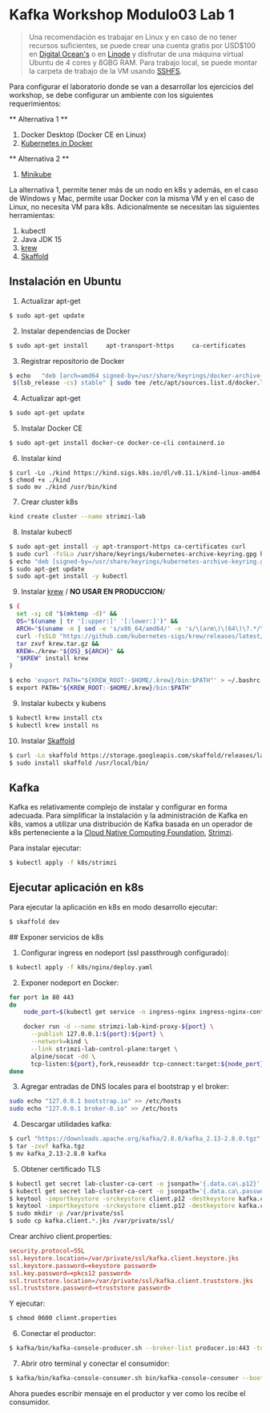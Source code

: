 # Kafka Workshop Modulo03 Lab 1

> Una recomendación es trabajar en Linux y en caso de no tener recursos suficientes, se puede crear una cuenta
gratis por USD$100 en [Digital Ocean's](https://try.digitalocean.com/freetrialoffer) o en [Linode](https://www.linode.com/lp/free-credit-100) y disfrutar de una máquina virtual Ubuntu de 4 cores
y 8GBG RAM. Para trabajo local, se puede montar la carpeta de trabajo de la VM usando [SSHFS](https://www.digitalocean.com/community/tutorials/how-to-use-sshfs-to-mount-remote-file-systems-over-ssh).

Para configurar el laboratorio donde se van a desarrollar los ejercicios del workshop,
se debe configurar un ambiente con los siguientes requerimientos:

** Alternativa 1 **

1. Docker Desktop (Docker CE en Linux)
2. [Kubernetes in Docker](https://kind.sigs.k8s.io/)

** Alternativa 2 **

1. [Minikube](https://minikube.sigs.k8s.io/docs/start/)

La alternativa 1, permite tener más de un nodo en k8s y además, en el caso de Windows y Mac, permite usar Docker 
con la misma VM y en el caso de Linux, no necesita VM para k8s. Adicionalmente se necesitan las siguientes
herramientas:

1. kubectl
2. Java JDK 15
3. [krew](https://krew.sigs.k8s.io/)
4. [Skaffold](https://skaffold.dev/)

## Instalación en Ubuntu

1. Actualizar apt-get

```bash 
$ sudo apt-get update
```

2. Instalar dependencias de Docker 

```bash 
$ sudo apt-get install     apt-transport-https     ca-certificates     curl     gnupg     lsb-release
```

3. Registrar repositorio de Docker

```bash 
$ echo   "deb [arch=amd64 signed-by=/usr/share/keyrings/docker-archive-keyring.gpg] https://download.docker.com/linux/ubuntu \
 $(lsb_release -cs) stable" | sudo tee /etc/apt/sources.list.d/docker.list > /dev/null
```

4. Actualizar apt-get

```bash 
$ sudo apt-get update
```

5. Instalar Docker CE

```bash 
$ sudo apt-get install docker-ce docker-ce-cli containerd.io
```

6. Instalar kind
   
```
$ curl -Lo ./kind https://kind.sigs.k8s.io/dl/v0.11.1/kind-linux-amd64
$ chmod +x ./kind
$ sudo mv ./kind /usr/bin/kind
```

7. Crear cluster k8s
   
```bash
kind create cluster --name strimzi-lab
```

8. Instalar kubectl

```bash
$ sudo apt-get install -y apt-transport-https ca-certificates curl
$ sudo curl -fsSLo /usr/share/keyrings/kubernetes-archive-keyring.gpg https://packages.cloud.google.com/apt/doc/apt-key.gpg
$ echo "deb [signed-by=/usr/share/keyrings/kubernetes-archive-keyring.gpg] https://apt.kubernetes.io/ kubernetes-xenial main" | sudo tee /etc/apt/sources.list.d/kubernetes.list
$ sudo apt-get update
$ sudo apt-get install -y kubectl
```

9. Instalar [krew](https://krew.sigs.k8s.io/) / **NO USAR EN PRODUCCION**/

```bash
$ (
  set -x; cd "$(mktemp -d)" &&
  OS="$(uname | tr '[:upper:]' '[:lower:]')" &&
  ARCH="$(uname -m | sed -e 's/x86_64/amd64/' -e 's/\(arm\)\(64\)\?.*/\1\2/' -e 's/aarch64$/arm64/')" &&
  curl -fsSLO "https://github.com/kubernetes-sigs/krew/releases/latest/download/krew.tar.gz" &&
  tar zxvf krew.tar.gz &&
  KREW=./krew-"${OS}_${ARCH}" &&
  "$KREW" install krew
)

$ echo 'export PATH="${KREW_ROOT:-$HOME/.krew}/bin:$PATH"' > ~/.bashrc
$ export PATH="${KREW_ROOT:-$HOME/.krew}/bin:$PATH"
```

9. Instalar kubectx y kubens

```bash
$ kubectl krew install ctx
$ kubectl krew install ns
```

10. Instalar [Skaffold](https://skaffold.dev/)

```bash
$ curl -Lo skaffold https://storage.googleapis.com/skaffold/releases/latest/skaffold-linux-amd64 && \
$ sudo install skaffold /usr/local/bin/
```

## Kafka

Kafka es relativamente complejo de instalar y configurar en forma adecuada. Para simplificar la instalación y
la administración de Kafka en k8s, vamos a utilizar una distribución de Kafka basada en un operador de k8s
perteneciente a la [Cloud Native Computing Foundation](https://www.cncf.io/), [Strimzi](https://strimzi.io/).

Para instalar ejecutar:

```bash
$ kubectl apply -f k8s/strimzi
```

## Ejecutar aplicación en k8s

Para ejecutar la aplicación en k8s en modo desarrollo ejecutar:

```bash
$ skaffold dev
```

## Exponer servicios de k8s

1. Configurar ingress en nodeport (ssl passthrough configurado):

```bash
$ kubectl apply -f k8s/nginx/deploy.yaml
```

2. Exponer nodeport en Docker:

```bash
for port in 80 443
do
    node_port=$(kubectl get service -n ingress-nginx ingress-nginx-controller -o=jsonpath="{.spec.ports[?(@.port == ${port})].nodePort}")

    docker run -d --name strimzi-lab-kind-proxy-${port} \
      --publish 127.0.0.1:${port}:${port} \
      --network=kind \
      --link strimzi-lab-control-plane:target \
      alpine/socat -dd \
      tcp-listen:${port},fork,reuseaddr tcp-connect:target:${node_port}
done
```

3. Agregar entradas de DNS locales para el bootstrap y el broker:

```bash
sudo echo "127.0.0.1 bootstrap.io" >> /etc/hosts
sudo echo "127.0.0.1 broker-0.io" >> /etc/hosts
```

4. Descargar utilidades kafka:

```bash
$ curl "https://downloads.apache.org/kafka/2.8.0/kafka_2.13-2.8.0.tgz" -o kafka.tgz
$ tar -zxvf kafka.tgz
$ mv kafka_2.13-2.8.0 kafka
```

5. Obtener certificado TLS

```bash
$ kubectl get secret lab-cluster-ca-cert -o jsonpath='{.data.ca\.p12}' | base64 -d > client.p12
$ kubectl get secret lab-cluster-ca-cert -o jsonpath='{.data.ca\.password}' | base64 -d > client.password
$ keytool -importkeystore -srckeystore client.p12 -destkeystore kafka.client.keystore.jks -srcstoretype pkcs12 -alias lab -storepass $(cat client.password) -noprompt
$ keytool -importkeystore -srckeystore client.p12 -destkeystore kafka.client.keystore.jks -srcstoretype pkcs12
$ sudo mkdir -p /var/private/ssl
$ sudo cp kafka.client.*.jks /var/private/ssl/
```

Crear archivo client.properties:

```conf
security.protocol=SSL
ssl.keystore.location=/var/private/ssl/kafka.client.keystore.jks
ssl.keystore.password=<keystore password>
ssl.key.password=<pkcs12 password>
ssl.truststore.location=/var/private/ssl/kafka.client.truststore.jks
ssl.truststore.password=<truststore password>
```

Y ejecutar:

```bash
$ chmod 0600 client.properties
```

6. Conectar el productor:
  
```bash
$ kafka/bin/kafka-console-producer.sh --broker-list producer.io:443 -topic test --producer.config client.properties
```

7. Abrir otro terminal y conectar el consumidor:

```bash
$ kafka/bin/kafka-console-consumer.sh bin/kafka-console-consumer --bootstrap-server bootstrap.io:443 --topic test --consumer.config client.properties --from-beginning
```

Ahora puedes escribir mensaje en el productor y ver como los recibe el consumidor.
